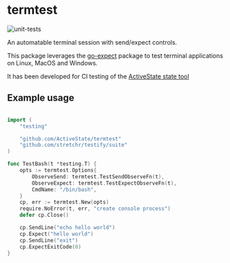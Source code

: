 # termtest

![unit-tests](https://github.com/ActiveState/termtest/workflows/unit-tests/badge.svg)

An automatable terminal session with send/expect controls.

This package leverages the [go-expect](https://github.com/ActiveState/go-expect) package to test terminal applications on Linux, MacOS and Windows.

It has been developed for CI testing of the [ActiveState state
tool](https://www.activestate.com/products/platform/state-tool/)

## Example usage

```go

import (
    "testing"

    "github.com/ActiveState/termtest"
    "github.com/stretchr/testify/suite"
)

func TestBash(t *testing.T) {
    opts := termtest.Options{
        ObserveSend: termtest.TestSendObserveFn(t),
        ObserveExpect: termtest.TestExpectObserveFn(t),
        CmdName: "/bin/bash",
    }
    cp, err := termtest.New(opts)
    require.NoError(t, err, "create console process")
    defer cp.Close()

    cp.SendLine("echo hello world")
    cp.Expect("hello world")
    cp.SendLine("exit")
    cp.ExpectExitCode(0)
}

```

